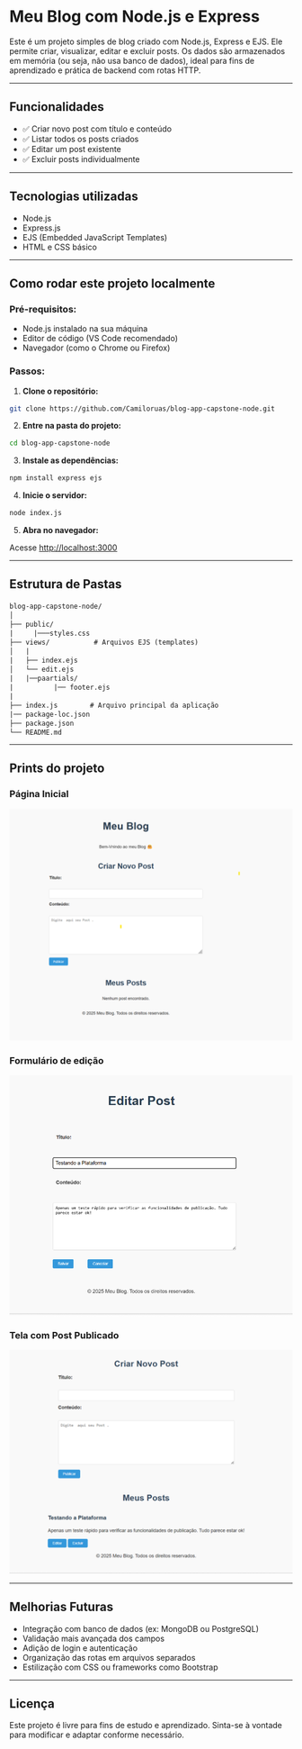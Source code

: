 
# Meu Blog com Node.js e Express

Este é um projeto simples de blog criado com Node.js, Express e EJS. Ele permite criar, visualizar, editar e excluir posts. Os dados são armazenados em memória (ou seja, não usa banco de dados), ideal para fins de aprendizado e prática de backend com rotas HTTP.

---

## Funcionalidades

- ✅ Criar novo post com título e conteúdo
- ✅ Listar todos os posts criados
- ✅ Editar um post existente
- ✅ Excluir posts individualmente

---

## Tecnologias utilizadas

- Node.js
- Express.js
- EJS (Embedded JavaScript Templates)
- HTML e CSS básico

---

## Como rodar este projeto localmente

### Pré-requisitos:
- Node.js instalado na sua máquina
- Editor de código (VS Code recomendado)
- Navegador (como o Chrome ou Firefox)

### Passos:

1. **Clone o repositório:**

```bash
git clone https://github.com/Camiloruas/blog-app-capstone-node.git
```

2. **Entre na pasta do projeto:**

```bash
cd blog-app-capstone-node
```

3. **Instale as dependências:**

```bash
npm install express ejs
```

4. **Inicie o servidor:**

```bash
node index.js
```

5. **Abra no navegador:**

Acesse [http://localhost:3000](http://localhost:3000)

---

## Estrutura de Pastas

```
blog-app-capstone-node/
│
├── public/
|     |───styles.css
├── views/           # Arquivos EJS (templates)
│   |
|   ├── index.ejs
│   └── edit.ejs
|   |──paartials/
|          |── footer.ejs           
|
├── index.js        # Arquivo principal da aplicação
|── package-loc.json
├── package.json
└── README.md
```

---

## Prints do projeto

### Página Inicial
![Página inicial](./Prints/Tela%20Principal.png)

### Formulário de edição
![Página de edição](./Prints/Editar.png)


### Tela com Post Publicado
![Página de edição](./Prints/Post%20Publicado.png)

---

## Melhorias Futuras

- Integração com banco de dados (ex: MongoDB ou PostgreSQL)
- Validação mais avançada dos campos
- Adição de login e autenticação
- Organização das rotas em arquivos separados
- Estilização com CSS ou frameworks como Bootstrap

---

## Licença

Este projeto é livre para fins de estudo e aprendizado. Sinta-se à vontade para modificar e adaptar conforme necessário.


